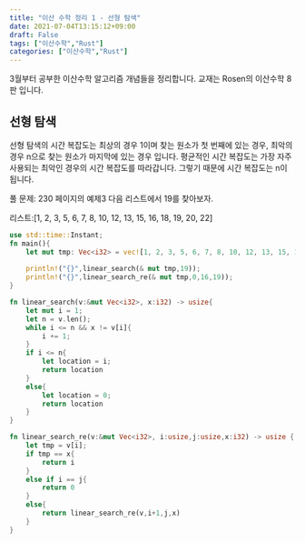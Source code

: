 ```yaml
---
title: "이산 수학 정리 1 - 선형 탐색"
date: 2021-07-04T13:15:12+09:00
draft: False
tags: ["이산수학","Rust"]
categories: ["이산수학","Rust"]
---
```


3월부터 공부한 이산수학 알고리즘 개념들을 정리합니다. 교재는 Rosen의 이산수학 8판 입니다.

## 선형 탐색

선형 탐색의 시간 복잡도는 최상의 경우 1이며 찾는 원소가 첫 번째에 있는 경우, 최악의 경우 n으로 찾는 원소가 마지막에 있는 경우 입니다. 평균적인 시간 복잡도는 가장 자주 사용되는 최악인 경우의 시간 복잡도를 따라갑니다. 그렇기 때문에 시간 복잡도는 n이 됩니다.

풀 문제: 230 페이지의 예제3 다음 리스트에서 19를 찾아보자.

리스트:[1, 2, 3, 5, 6, 7, 8, 10, 12, 13, 15, 16, 18, 19, 20, 22]

```Rust
use std::time::Instant;
fn main(){
    let mut tmp: Vec<i32> = vec![1, 2, 3, 5, 6, 7, 8, 10, 12, 13, 15, 16, 18, 19, 20, 22];
    
    println!("{}",linear_search(& mut tmp,19));
    println!("{}",linear_search_re(& mut tmp,0,16,19));
}

fn linear_search(v:&mut Vec<i32>, x:i32) -> usize{
    let mut i = 1;
    let n = v.len();
    while i <= n && x != v[i]{
        i += 1;
    }
    if i <= n{
        let location = i;
        return location
    }
    else{
        let location = 0;
        return location
    }
}

fn linear_search_re(v:&mut Vec<i32>, i:usize,j:usize,x:i32) -> usize {
    let tmp = v[i];
    if tmp == x{
        return i
    }
    else if i == j{
        return 0
    }
    else{
        return linear_search_re(v,i+1,j,x)
    }
}

```
